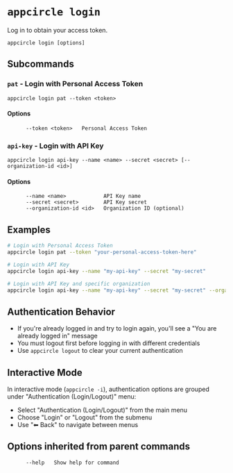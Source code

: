 # `appcircle login`

Log in to obtain your access token.

```plaintext
appcircle login [options]
```

## Subcommands

### `pat` - Login with Personal Access Token

```plaintext
appcircle login pat --token <token>
```

#### Options

```plaintext
      --token <token>   Personal Access Token
```

### `api-key` - Login with API Key

```plaintext
appcircle login api-key --name <name> --secret <secret> [--organization-id <id>]
```

#### Options

```plaintext
      --name <name>            API Key name
      --secret <secret>        API Key secret
      --organization-id <id>   Organization ID (optional)
```

## Examples

```bash
# Login with Personal Access Token
appcircle login pat --token "your-personal-access-token-here"

# Login with API Key
appcircle login api-key --name "my-api-key" --secret "my-secret"

# Login with API Key and specific organization
appcircle login api-key --name "my-api-key" --secret "my-secret" --organization-id "org-123"
```

## Authentication Behavior

- If you're already logged in and try to login again, you'll see a "You are already logged in" message
- You must logout first before logging in with different credentials
- Use `appcircle logout` to clear your current authentication

## Interactive Mode

In interactive mode (`appcircle -i`), authentication options are grouped under "Authentication (Login/Logout)" menu:
- Select "Authentication (Login/Logout)" from the main menu
- Choose "Login" or "Logout" from the submenu
- Use "⬅ Back" to navigate between menus

## Options inherited from parent commands

```plaintext
      --help   Show help for command
```
